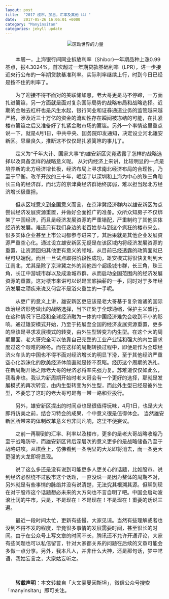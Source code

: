 ```yaml
---
layout: post
title:  "2017 楼市，加息，汇率及其他（4）"
date:   2017-05-26 16:06:01 +0000
category: "Manyinsitan"
categories: jekyll update
---
```

<style type="text/css">
p{font-size:16px;text-indent:2em;}
.pct100{width:100%;}
.tc{text-align:center;}
.pb10{padding-bottom:10px;}
</style>
<div class="pct100 tc pb10">
  <img src="/images/20170526.png" alt="区动世界的力量" />
</div>
<p>
  本周一，上海银行间同业拆放利率（Shibor)一年期品种上涨0.99基点，报4.3024%，首次超过一年期贷款基础利率（LPR），进一步接近央行公布的一年期贷款基准利率。实际利率继续上行，时到今日已经是按不住的利率了。
</p>
<p>
为了迎接不得不面对的美联储加息，老大哥更是马不停蹄，一方面扎进篱笆，另一方面就是面对复杂国际局势的战略布局和战略选择。近期的金融去杠杆也是风生水起，银行同业和证券通道业务的监管越来越严格，涉及近三十万亿的资金的流动性存在瞬间被冻结的可能，在扎紧楼市篱笆之后又准备好了扎紧金融市场的篱笆。另外一个事情这里重点说一下，就是4月1日，中共中央、国务院印发通知，决定设立河北雄安新区。思量良久，推断这不仅仅是扎紧篱笆的事儿了。
</p>
<p>
定义为“千年大计、国家大事”的雄安新区究竟透露了怎样的战略选择以及具备怎样的战略意义呢。
从对内经济上来讲，比较明显的一点是培养新的北方经济增长极，经济布局上寻求南北经济布局的合理性，乃至于平衡。改革开放的三十年，崛起了以深圳和上海为中心的珠三角和长三角的经济群，而北方的京津冀经济群始终孱弱，难以担当起北方经济增长极重担。
</p>
<p>
但从区域意义到全国意义而言，在京津冀经济群内以雄安新区为点尝试经济发展资源重置，并做好全面推广的准备。众所众知房子不仅绑架了中国经济，而且是经济发展资源的严重错配，严重制约了其他实体经济的发展。难道只有我们身边的老百姓参与到这个疯狂的楼市来么，很多实体企业甚至上市公司都参与进来了，其后果就是其他企业发展资源严重空心化。通过设立雄安新区无疑是在该区域内将经济发展资源的重置，让资源回归其他更有意义的领域，从目前已经透露的政策面就已经可见端倪。而且一旦试点取得阶段性成功，雄安模式将很快复制到大江南北，尤其是除了京津冀之外的其他四个超级城市群，长三角，珠三角，长江中游城市群以及成渝城市群，从而启动全国范围内的经济发展资源的重置。这对楼市来讲可以说是釜底抽薪的一手，同时对于多年经济发展之顽疾来说又何尝不是浴火重生的一手呢。
</p>
<p>
从更广的意义上讲，雄安新区更应该是老大哥基于复杂诡谲的国际政治经济形势做出的战略选择，当下正处于全球通缩，保护主义盛行，在这种情况下已经和全球经济融为一体的中国经济难免会收到不小的影响。通过雄安模式开始，乃至于拓展至全国的经济发展资源重置，更多的应该是寻求发展模式的转变，由外生型转变为内生型。在这个大的周期里面，老大哥完全可以依靠自己完整的工业产业链和强大的内生需求度过这个艰难的寒冬。而在这样的周期转换过程中，即便是作为全球经济火车头的中国也不得不面对经济增长的明显下滑，至于其他经济严重空心化泡沫化的欧美经济体简直就是惨不忍睹。经历这个周期的洗礼，在新周期开始之际老大哥的经济必将率先强力复。苏难道仅仅如此么，我看非也。我认为新周期开始时老大哥会有一个更好的选择，那就是发展模式的再次转变，由内生型转变为外生型，而此外生型已经是彼外生型，不要忘了这时的老大哥可是有一带一路和亚投行。
</p>
<p>
另外，雄安新区提出的时间点也是很值得玩味，4月1日，也是大大即将访美之前，结合习特会的成果，个中意义很是值得体会。
当然雄安新区所带来的体制改革意义也非同凡响，这里不便妄议。
</p>
<p>
之前一再聊到的汇率、利率以及楼市，更多的是老大哥战略收缩乃至于战略防守，而雄安新区背后深层次的意义更多的是战略储备乃至于战略进攻。从棋盘上，仿佛看到一条明显的大龙即将消去，而一条更大更强的大龙即将显现。
</p>
<p>
说了这么多还是没有说到可能更多人更关心的话题，比如股市。说到经济必然绕不过股市这个话题，一直没说一是因为整体的周期不对，另外就是有些事情的脉络并没有说清楚，无法究其根溯其源。但聊到现在对于股市这个话题想必未来的大方向也不言自明了吧。中国会启动波浪壮阔的牛市，只是，不是现在！不是现在！不是现在！重要的话说三遍。
</p>
<p>
最近一段时间太忙，更新有些慢，大家见谅。当然有些理解或者也没到不得不发的程度，毕竟很多事情的发展需要时间，甚至很长的时间。由于在公众号上写文章的时间不长，腾讯还不允许开通评论，大家有些问题也可以私信留言，针对大家都关系的问题在后续的文章可能会多做一点分享。另外，我本凡人，并非什么大神，还是那句话，梦中呓语，我姑妄言之，大家姑妄听之。
</p>
<p>
  <br>
</p>
<p style="margin-top:10px;">
  <strong>转载声明</strong>：本文转载自「大文豪曼因斯坦」，微信公众号搜索「manyinsitan」即可关注。
</p>
<p>
  <br>
</p>
